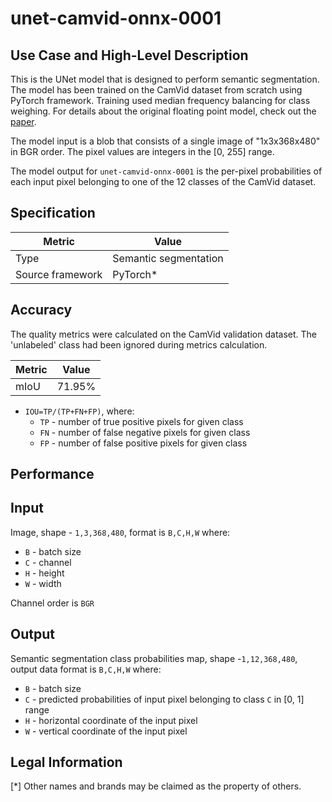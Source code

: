 # unet-camvid-onnx-0001

## Use Case and High-Level Description

This is the UNet model that is designed to perform semantic segmentation. The model has been trained on the CamVid dataset from scratch using PyTorch framework. Training used median frequency balancing for class weighing. For details about the original floating point model, check out the [paper](https://arxiv.org/pdf/1505.04597.pdf).

The model input is a blob that consists of a single image of "1x3x368x480" in BGR order. The pixel values are integers in the [0, 255] range.

The model output for `unet-camvid-onnx-0001` is the per-pixel probabilities of each input pixel belonging to one of the 12 classes of the CamVid dataset.

## Specification

| Metric            | Value                 |
|-------------------|-----------------------|
| Type              | Semantic segmentation |
| Source framework  | PyTorch\*             |

## Accuracy

The quality metrics were calculated on the CamVid validation dataset. The 'unlabeled' class had been ignored during metrics calculation.

| Metric                    | Value         |
|---------------------------|---------------|
| mIoU                      |        71.95% |

- `IOU=TP/(TP+FN+FP)`, where:
  - `TP` - number of true positive pixels for given class
  - `FN` - number of false negative pixels for given class
  - `FP` - number of false positive pixels for given class


## Performance

## Input

Image, shape - `1,3,368,480`, format is `B,C,H,W` where:

- `B` - batch size
- `C` - channel
- `H` - height
- `W` - width

Channel order is `BGR`

## Output

Semantic segmentation class probabilities map, shape -`1,12,368,480`, output data format is `B,C,H,W` where:

- `B` - batch size
- `C` - predicted probabilities of input pixel belonging to class `C` in  [0, 1] range
- `H` - horizontal coordinate of the input pixel
- `W` - vertical coordinate of the input pixel

## Legal Information
[*] Other names and brands may be claimed as the property of others.
